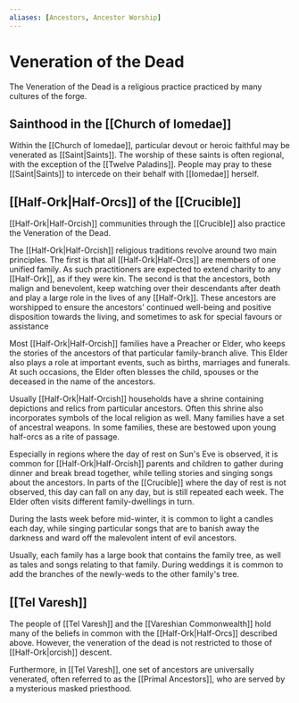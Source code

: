 ```yaml
---
aliases: [Ancestors, Ancestor Worship]
---
```

# Veneration of the Dead
The Veneration of the Dead is a religious practice practiced by many cultures of the forge.

## Sainthood in the [[Church of Iomedae]]
Within the [[Church of Iomedae]], particular devout or heroic faithful may be venerated as [[Saint|Saints]]. The worship of these saints is often regional, with the exception of the [[Twelve Paladins]]. People may pray to these [[Saint|Saints]] to intercede on their behalf with [[Iomedae]] herself.

## [[Half-Ork|Half-Orcs]] of the [[Crucible]]
[[Half-Ork|Half-Orcish]] communities through the [[Crucible]] also practice the Veneration of the Dead.

The [[Half-Ork|Half-Orcish]] religious traditions revolve around two main principles. The first is that all [[Half-Ork|Half-Orcs]] are members of one unified family. As such practitioners are expected to extend charity to any [[Half-Ork]], as if they were kin. The second is that the ancestors, both malign and benevolent, keep watching over their descendants after death and play a large role in the lives of any [[Half-Ork]]. These ancestors are worshipped to ensure the ancestors' continued well-being and positive disposition towards the living, and sometimes to ask for special favours or assistance

Most [[Half-Ork|Half-Orcish]] families have a Preacher or Elder, who keeps the stories of the ancestors of that particular family-branch alive. This Elder also plays a role at important events, such as births, marriages and funerals. At such occasions, the Elder often blesses the child, spouses or the deceased in the name of the ancestors.

Usually [[Half-Ork|Half-Orcish]] households have a shrine containing depictions and relics from particular ancestors. Often this shrine also incorporates symbols of the local religion as well. Many families have a set of ancestral weapons. In some families, these are bestowed upon young half-orcs as a rite of passage.

Especially in regions where the day of rest on Sun's Eve is observed, it is common for [[Half-Ork|Half-Orcish]] parents and children to gather during dinner and break bread together, while telling stories and singing songs about the ancestors. In parts of the [[Crucible]] where the day of rest is not observed, this day can fall on any day, but is still repeated each week. The Elder often visits different family-dwellings in turn.

During the lasts week before mid-winter, it is common to light a candles each day, while singing particular songs that are to banish away the darkness and ward off the malevolent intent of evil ancestors.

Usually, each family has a large book that contains the family tree, as well as tales and songs relating to that family. During weddings it is common to add the branches of the newly-weds to the other family's tree.


## [[Tel Varesh]]
The people of [[Tel Varesh]] and the [[Vareshian Commonwealth]] hold many of the beliefs in common with the [[Half-Ork|Half-Orcs]] described above. However, the veneration of the dead is not restricted to those of [[Half-Ork|orcish]] descent. 

Furthermore, in [[Tel Varesh]], one set of ancestors are universally venerated, often referred to as the [[Primal Ancestors]], who are served by a mysterious masked priesthood.
